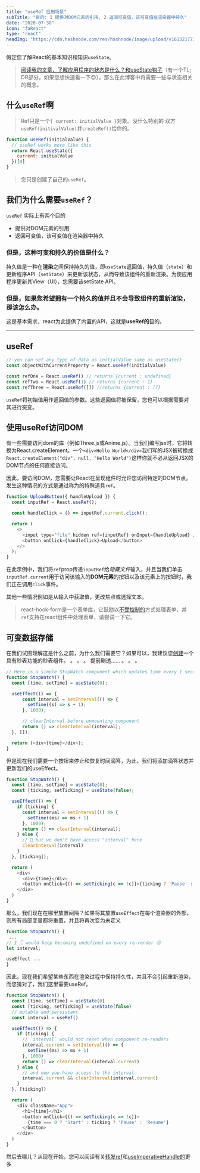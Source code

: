 ```yaml
---
title: "useRef 应用场景"
subTitle: "目的: 1 提供对DOM元素的引用, 2 返回可变值，该可变值在渲染器中持久"
date: "2020-07-30"
icon: "faReact"
type: "react"
headImg: "https://cdn.hashnode.com/res/hashnode/image/upload/v1613217734286/l26vCJqYM.jpeg?w=1600&h=840&fit=crop&crop=entropy&auto=compress"
---
```


假定您了解React的基本知识和知识`useState`。

> [阅读我的文章，了解应用程序的状态是什么？和useState钩子](https://shubhs.hashnode.dev/usestate-like-a-pro)（有一个TL; DR部分，如果您想快速看一下😉），那么在此博客中将需要一些与状态相关的概念。

## 什么`useRef`啊

> Ref只是一个`{ current: initialValue }`对象。没什么特别的 双方`useRef(initivalValue)`并`createRef()`给你的。

```javascript
function useRef(initialValue) {
  // useRef works more like this
  return React.useState({
    current: initialValue
  })[0]
}
```

> 您只是创建了自己的`useRef`。

## 我们为什么需要`useRef`？

`useRef` 实际上有两个目的

- 提供对DOM元素的引用
- 返回可变值，该可变值在渲染器中持久

### 但是，这种可变和持久的价值是什么？

持久值是一种在**渲染**之间保持持久的值，即`useState`返回值，持久值（`state`）和更新程序API（`setState`）来更新该状态，从而导致该组件的重新渲染。为使应用程序更新其View（UI），您需要该setState API。

### 但是，如果您希望拥有一个持久的值并且不会导致组件的重新渲染，那该怎么办。

这是基本需求，react为此提供了内置的API，这就是**useRef的**目的。

------

## useRef

```javascript
// you can set any type of data as initialValue same as useState()
const objectWithCurrentProperty = React.useRef(initialValue)

const refOne = React.useRef() // returns {current : undefined}
const refTwo = React.useRef(1) // returns {current : 1}
const refThree = React.useRef([]) //returns {current : []}
```

`useRef`将初始值用作返回值的参数。这些返回值将被保留，您也可以根据需要对其进行突变。

## 使用useRef访问DOM

有一些需要访问dom的库（例如Three.js或Anime.js）。当我们编写jsx时，它将转换为React.createElement。一个`<div>Hello World</div>`我们写的JSX被转换成`React.createElement("div", null, "Hello World")`这样你就不必从返回JSX的DOM节点的任何直接访问。

因此，要访问DOM，您需要让React在呈现组件时允许您访问特定的DOM节点。发生这种情况的方式是通过称为的特殊道具`ref`。

```javascript
function UploadButton({ handleUpload }) {
  const inputRef = React.useRef();

  const handleClick = () => inputRef.current.click();

  return (
    <>
      <input type="file" hidden ref={inputRef} onInput={handleUpload} />
      <button onClick={handleClick}>Upload</button>
    </>
  );
}
```

在此示例中，我们将`ref`prop传递`inputRef`给*隐藏文件*输入，并且当我们单击`inputRef.current`用于访问该输入的**DOM元素**的按钮以及该元素上的按钮时，我们正在调用`click`事件。

其他一些情况例如是从输入中获取值，更改焦点或选择文本。

> react-hook-form是一个表单库，它鼓励以[不受控制的](https://reactjs.org/docs/uncontrolled-components.html)方式处理表单，并`ref`支持在react组件中处理表单，请尝试一下它。

## 可变数据存储

在我们试图理解这是什么之前，为什么我们需要它？如果可以，我建议您[创建](https://react.new/)一个具有秒表功能的秒表组件。 
。
。
。
提前剧透...... 
。
。
。

```js
// Here is a simple StopWatch component which updates time every 1 second
function StopWatch() {
  const [time, setTime] = useState(0);

  useEffect(() => {
      const interval = setInterval(() => {
        setTime((s) => s + 1);
      }, 1000);

      // clearInterval before unmounting component 
      return () => clearInterval(interval);
  }, []);

  return (<div>{time}</div>);
}
```

但是现在我们需要一个按钮来停止和恢复时间滴答，为此，我们将添加滴答状态并更新我们的useEffect。

```js
function StopWatch() {
  const [time, setTime] = useState(0);
  const [ticking, setTicking] = useState(false);

  useEffect(() => {
    if (ticking) {
      const interval = setInterval(() => {
        setTime((ms) => ms + 1)
      }, 1000);
      return () => clearInterval(interval);
    } else {
      // 🤔 but we don't have access "interval" here
      clearInterval(interval)
    }
  }, [ticking]);

  return (
    <div>
      <div>{time}</div>
      <button onClick={() => setTicking(c => !c)}>{ticking ? 'Pause' : 'Resume'}</button>
    </div>
  )
}
```

那么，我们现在在哪里放置间隔？如果将其放置`useEffect`在每个渲染器的外部，则所有局部变量都将重置，并且将再次变为未定义

```js
function StopWatch() {
 ...
// I 👇 would keep becoming undefined on every re-render 😢
let interval;

useEffect ...
}
```

因此，现在我们希望某些东西在渲染过程中保持持久性，并且不会引起重新渲染，而您猜对了，我们这里需要useRef。

```js
function StopWatch() {
  const [time, setTime] = useState(0)
  const [ticking, setTicking] = useState(false)
  // mutable and persistant 
  const interval = useRef()

  useEffect(() => {
    if (ticking) {
      // `interval` would not reset when component re-renders
      interval.current = setInterval(() => {
        setTime((ms) => ms + 1)
      }, 1000)
      return () => clearInterval(interval.current)
    } else {
      // and now you have access to the interval
      interval.current && clearInterval(interval.current)
    }
  }, [ticking])

  return (
    <div className="App">
      <h1>{time}</h1>
      <button onClick={() => setTicking(c => !c)}>
        {time === 0 ? 'Start' : ticking ? 'Pause' : 'Resume'}
      </button>
    </div>
  )
}
```

然后去哪儿？从现在开始，您可以阅读有关[转发ref](https://reactjs.org/docs/forwarding-refs.html)和[useImperativeHandle的](https://reactjs.org/docs/hooks-reference.html#useimperativehandle)更多